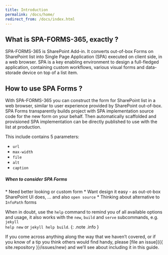 ```yaml
---
title: Introduction
permalink: /docs/home/
redirect_from: /docs/index.html
---
```


## What is SPA-FORMS-365, exactly ?

SPA-FORMS-365 is SharePoint Add-in. It converts out-of-box Forms on SharePoint list into Single Page Application (SPA) executed on client side, in a web browser. SPA is a key enabling environment to design a full-fledged application, containing custom workflows, various visual forms and data-storade device on top of a list item.  

## How to use SPA Forms ?

With SPA-FORMS-365 you can construct the form for SharePoint list in a web browser, similar to user experience provided by SharePoint out-of-box. SPA Forms transparently builds project with SPA implementation source code for the new form on your behalf. Then automatically scaffolded and provisioned SPA implementation can be directly published to use with the list at production.  

This include contains 5 parameters:

* `url`
* `max-width`
* `file`
* `alt`
* `caption`

<div class="note info">
  <h5>When to consider SPA Forms</h5>
* Need better looking or custom form
* Want design it easy - as out-ot-box SharePoint UI does, ... and also <code>open source</code>
* Thinking about alternative to <code>InfoPath</code> forms
</div>

When in doubt, use the <code>help</code> command to remind you of all available options and usage, it also works with the <code>new</code>, <code>build</code> and <code>serve</code> subcommands, e.g. <code>jekyll help new</code> or <code>jekyll help build</code>.
{: .note .info }

If you come across anything along the way that we haven’t covered, or if you
know of a tip you think others would find handy, please [file an
issue]({{ site.repository }}/issues/new) and we’ll see about
including it in this guide.
